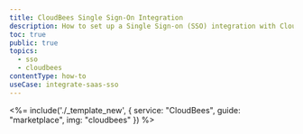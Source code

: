 ```yaml
---
title: CloudBees Single Sign-On Integration
description: How to set up a Single Sign-on (SSO) integration with CloudBees and Auth0.
toc: true
public: true
topics:
  - sso
  - cloudbees
contentType: how-to
useCase: integrate-saas-sso
---
```


<%= include('./_template_new', {
  service: "CloudBees",
  guide: "marketplace",
  img: "cloudbees"
}) %>
